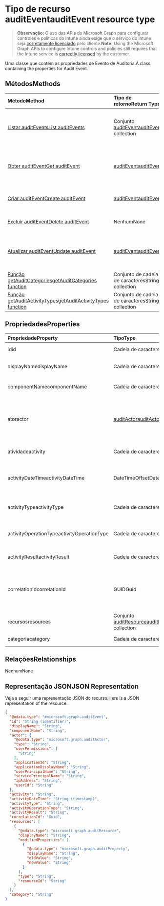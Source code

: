 # <a name="auditevent-resource-type"></a><span data-ttu-id="83c19-101">Tipo de recurso auditEvent</span><span class="sxs-lookup"><span data-stu-id="83c19-101">auditEvent resource type</span></span>

> <span data-ttu-id="83c19-102">**Observação:** O uso das APIs do Microsoft Graph para configurar controles e políticas do Intune ainda exige que o serviço do Intune seja [corretamente licenciado](https://go.microsoft.com/fwlink/?linkid=839381) pelo cliente.</span><span class="sxs-lookup"><span data-stu-id="83c19-102">**Note:** Using the Microsoft Graph APIs to configure Intune controls and policies still requires that the Intune service is [correctly licensed](https://go.microsoft.com/fwlink/?linkid=839381) by the customer.</span></span>

<span data-ttu-id="83c19-103">Uma classe que contém as propriedades de Evento de Auditoria.</span><span class="sxs-lookup"><span data-stu-id="83c19-103">A class containing the properties for Audit Event.</span></span>
## <a name="methods"></a><span data-ttu-id="83c19-104">Métodos</span><span class="sxs-lookup"><span data-stu-id="83c19-104">Methods</span></span>
|<span data-ttu-id="83c19-105">Método</span><span class="sxs-lookup"><span data-stu-id="83c19-105">Method</span></span>|<span data-ttu-id="83c19-106">Tipo de retorno</span><span class="sxs-lookup"><span data-stu-id="83c19-106">Return Type</span></span>|<span data-ttu-id="83c19-107">Descrição</span><span class="sxs-lookup"><span data-stu-id="83c19-107">Description</span></span>|
|:---|:---|:---|
|[<span data-ttu-id="83c19-108">Listar auditEvents</span><span class="sxs-lookup"><span data-stu-id="83c19-108">List auditEvents</span></span>](../api/intune_auditing_auditevent_list.md)|<span data-ttu-id="83c19-109">Conjunto [auditEvent](../resources/intune_auditing_auditevent.md)</span><span class="sxs-lookup"><span data-stu-id="83c19-109">[auditEvent](../resources/intune_auditing_auditevent.md) collection</span></span>|<span data-ttu-id="83c19-110">Listar propriedades e relações de objetos de [auditEvent](../resources/intune_auditing_auditevent.md).</span><span class="sxs-lookup"><span data-stu-id="83c19-110">List properties and relationships of the [auditEvent](../resources/intune_auditing_auditevent.md) objects.</span></span>|
|[<span data-ttu-id="83c19-111">Obter auditEvent</span><span class="sxs-lookup"><span data-stu-id="83c19-111">Get auditEvent</span></span>](../api/intune_auditing_auditevent_get.md)|[<span data-ttu-id="83c19-112">auditEvent</span><span class="sxs-lookup"><span data-stu-id="83c19-112">auditEvent</span></span>](../resources/intune_auditing_auditevent.md)|<span data-ttu-id="83c19-113">Ler propriedades e relações de objetos de[auditEvent](../resources/intune_auditing_auditevent.md).</span><span class="sxs-lookup"><span data-stu-id="83c19-113">Read properties and relationships of the [auditEvent](../resources/intune_auditing_auditevent.md) object.</span></span>|
|[<span data-ttu-id="83c19-114">Criar auditEvent</span><span class="sxs-lookup"><span data-stu-id="83c19-114">Create auditEvent</span></span>](../api/intune_auditing_auditevent_create.md)|[<span data-ttu-id="83c19-115">auditEvent</span><span class="sxs-lookup"><span data-stu-id="83c19-115">auditEvent</span></span>](../resources/intune_auditing_auditevent.md)|<span data-ttu-id="83c19-116">Criar um novo objeto de[auditEvent](../resources/intune_auditing_auditevent.md).</span><span class="sxs-lookup"><span data-stu-id="83c19-116">Create a new [auditEvent](../resources/intune_auditing_auditevent.md) object.</span></span>|
|[<span data-ttu-id="83c19-117">Excluir auditEvent</span><span class="sxs-lookup"><span data-stu-id="83c19-117">Delete auditEvent</span></span>](../api/intune_auditing_auditevent_delete.md)|<span data-ttu-id="83c19-118">Nenhum</span><span class="sxs-lookup"><span data-stu-id="83c19-118">None</span></span>|<span data-ttu-id="83c19-119">Excluir [auditEvent](../resources/intune_auditing_auditevent.md).</span><span class="sxs-lookup"><span data-stu-id="83c19-119">Deletes a [auditEvent](../resources/intune_auditing_auditevent.md).</span></span>|
|[<span data-ttu-id="83c19-120">Atualizar auditEvent</span><span class="sxs-lookup"><span data-stu-id="83c19-120">Update auditEvent</span></span>](../api/intune_auditing_auditevent_update.md)|[<span data-ttu-id="83c19-121">auditEvent</span><span class="sxs-lookup"><span data-stu-id="83c19-121">auditEvent</span></span>](../resources/intune_auditing_auditevent.md)|<span data-ttu-id="83c19-122">Atualizar as propriedades do objeto de [auditEvent](../resources/intune_auditing_auditevent.md).</span><span class="sxs-lookup"><span data-stu-id="83c19-122">Update the properties of a [auditEvent](../resources/intune_auditing_auditevent.md) object.</span></span>|
|[<span data-ttu-id="83c19-123">Função getAuditCategories</span><span class="sxs-lookup"><span data-stu-id="83c19-123">getAuditCategories function</span></span>](../api/intune_auditing_auditevent_getauditcategories.md)|<span data-ttu-id="83c19-124">Conjunto de cadeia de caracteres</span><span class="sxs-lookup"><span data-stu-id="83c19-124">String collection</span></span>|<span data-ttu-id="83c19-125">Ainda não documentado</span><span class="sxs-lookup"><span data-stu-id="83c19-125">Not yet documented</span></span>|
|[<span data-ttu-id="83c19-126">Função getAuditActivityTypes</span><span class="sxs-lookup"><span data-stu-id="83c19-126">getAuditActivityTypes function</span></span>](../api/intune_auditing_auditevent_getauditactivitytypes.md)|<span data-ttu-id="83c19-127">Conjunto de cadeia de caracteres</span><span class="sxs-lookup"><span data-stu-id="83c19-127">String collection</span></span>|<span data-ttu-id="83c19-128">Ainda não documentado</span><span class="sxs-lookup"><span data-stu-id="83c19-128">Not yet documented</span></span>|

## <a name="properties"></a><span data-ttu-id="83c19-129">Propriedades</span><span class="sxs-lookup"><span data-stu-id="83c19-129">Properties</span></span>
|<span data-ttu-id="83c19-130">Propriedade</span><span class="sxs-lookup"><span data-stu-id="83c19-130">Property</span></span>|<span data-ttu-id="83c19-131">Tipo</span><span class="sxs-lookup"><span data-stu-id="83c19-131">Type</span></span>|<span data-ttu-id="83c19-132">Descrição</span><span class="sxs-lookup"><span data-stu-id="83c19-132">Description</span></span>|
|:---|:---|:---|
|<span data-ttu-id="83c19-133">id</span><span class="sxs-lookup"><span data-stu-id="83c19-133">id</span></span>|<span data-ttu-id="83c19-134">Cadeia de caracteres</span><span class="sxs-lookup"><span data-stu-id="83c19-134">String</span></span>|<span data-ttu-id="83c19-135">Chave da entidade.</span><span class="sxs-lookup"><span data-stu-id="83c19-135">Key of the entity.</span></span>|
|<span data-ttu-id="83c19-136">displayName</span><span class="sxs-lookup"><span data-stu-id="83c19-136">displayName</span></span>|<span data-ttu-id="83c19-137">Cadeia de caracteres</span><span class="sxs-lookup"><span data-stu-id="83c19-137">String</span></span>|<span data-ttu-id="83c19-138">Nome de exibição do evento.</span><span class="sxs-lookup"><span data-stu-id="83c19-138">Event display name.</span></span>|
|<span data-ttu-id="83c19-139">componentName</span><span class="sxs-lookup"><span data-stu-id="83c19-139">componentName</span></span>|<span data-ttu-id="83c19-140">Cadeia de caracteres</span><span class="sxs-lookup"><span data-stu-id="83c19-140">String</span></span>|<span data-ttu-id="83c19-141">Nome do componente.</span><span class="sxs-lookup"><span data-stu-id="83c19-141">Component name.</span></span>|
|<span data-ttu-id="83c19-142">ator</span><span class="sxs-lookup"><span data-stu-id="83c19-142">actor</span></span>|[<span data-ttu-id="83c19-143">auditActor</span><span class="sxs-lookup"><span data-stu-id="83c19-143">auditActor</span></span>](../resources/intune_auditing_auditactor.md)|<span data-ttu-id="83c19-144">Usuários e aplicativos do AAD associados com o evento de auditoria.</span><span class="sxs-lookup"><span data-stu-id="83c19-144">AAD user and application that are associated with the audit event.</span></span>|
|<span data-ttu-id="83c19-145">atividade</span><span class="sxs-lookup"><span data-stu-id="83c19-145">activity</span></span>|<span data-ttu-id="83c19-146">Cadeia de caracteres</span><span class="sxs-lookup"><span data-stu-id="83c19-146">String</span></span>|<span data-ttu-id="83c19-147">Nome amigável da atividade.</span><span class="sxs-lookup"><span data-stu-id="83c19-147">Friendly name of the activity.</span></span>|
|<span data-ttu-id="83c19-148">activityDateTime</span><span class="sxs-lookup"><span data-stu-id="83c19-148">activityDateTime</span></span>|<span data-ttu-id="83c19-149">DateTimeOffset</span><span class="sxs-lookup"><span data-stu-id="83c19-149">DateTimeOffset</span></span>|<span data-ttu-id="83c19-150">A hora e data em UTC em que a atividade foi executada.</span><span class="sxs-lookup"><span data-stu-id="83c19-150">The date time in UTC when the activity was performed.</span></span>|
|<span data-ttu-id="83c19-151">activityType</span><span class="sxs-lookup"><span data-stu-id="83c19-151">activityType</span></span>|<span data-ttu-id="83c19-152">Cadeia de caracteres</span><span class="sxs-lookup"><span data-stu-id="83c19-152">String</span></span>|<span data-ttu-id="83c19-153">O tipo de atividade que foi executada.</span><span class="sxs-lookup"><span data-stu-id="83c19-153">The type of activity that was being performed.</span></span>|
|<span data-ttu-id="83c19-154">activityOperationType</span><span class="sxs-lookup"><span data-stu-id="83c19-154">activityOperationType</span></span>|<span data-ttu-id="83c19-155">Cadeia de caracteres</span><span class="sxs-lookup"><span data-stu-id="83c19-155">String</span></span>|<span data-ttu-id="83c19-156">O tipo de operação HTTP da atividade.</span><span class="sxs-lookup"><span data-stu-id="83c19-156">The HTTP operation type of the activity.</span></span>|
|<span data-ttu-id="83c19-157">activityResult</span><span class="sxs-lookup"><span data-stu-id="83c19-157">activityResult</span></span>|<span data-ttu-id="83c19-158">Cadeia de caracteres</span><span class="sxs-lookup"><span data-stu-id="83c19-158">String</span></span>|<span data-ttu-id="83c19-159">O resultado da atividade.</span><span class="sxs-lookup"><span data-stu-id="83c19-159">The result of the activity.</span></span>|
|<span data-ttu-id="83c19-160">correlationId</span><span class="sxs-lookup"><span data-stu-id="83c19-160">correlationId</span></span>|<span data-ttu-id="83c19-161">GUID</span><span class="sxs-lookup"><span data-stu-id="83c19-161">Guid</span></span>|<span data-ttu-id="83c19-162">A ID da solicitação de cliente usada para correlacionar a atividade dentro do sistema.</span><span class="sxs-lookup"><span data-stu-id="83c19-162">The client request Id that is used to correlate activity within the system.</span></span>|
|<span data-ttu-id="83c19-163">recursos</span><span class="sxs-lookup"><span data-stu-id="83c19-163">resources</span></span>|<span data-ttu-id="83c19-164">Conjunto [auditResource](../resources/intune_auditing_auditresource.md)</span><span class="sxs-lookup"><span data-stu-id="83c19-164">[auditResource](../resources/intune_auditing_auditresource.md) collection</span></span>|<span data-ttu-id="83c19-165">Recursos em modificação.</span><span class="sxs-lookup"><span data-stu-id="83c19-165">Resources being modified.</span></span>|
|<span data-ttu-id="83c19-166">categoria</span><span class="sxs-lookup"><span data-stu-id="83c19-166">category</span></span>|<span data-ttu-id="83c19-167">Cadeia de caracteres</span><span class="sxs-lookup"><span data-stu-id="83c19-167">String</span></span>|<span data-ttu-id="83c19-168">Categoria de auditoria.</span><span class="sxs-lookup"><span data-stu-id="83c19-168">Audit category.</span></span>|

## <a name="relationships"></a><span data-ttu-id="83c19-169">Relações</span><span class="sxs-lookup"><span data-stu-id="83c19-169">Relationships</span></span>
<span data-ttu-id="83c19-170">Nenhum</span><span class="sxs-lookup"><span data-stu-id="83c19-170">None</span></span>
## <a name="json-representation"></a><span data-ttu-id="83c19-171">Representação JSON</span><span class="sxs-lookup"><span data-stu-id="83c19-171">JSON Representation</span></span>
<span data-ttu-id="83c19-172">Veja a seguir uma representação JSON do recurso.</span><span class="sxs-lookup"><span data-stu-id="83c19-172">Here is a JSON representation of the resource.</span></span>
<!-- {
  "blockType": "resource",
  "keyProperty": "id",
  "@odata.type": "microsoft.graph.auditEvent"
}
-->
``` json
{
  "@odata.type": "#microsoft.graph.auditEvent",
  "id": "String (identifier)",
  "displayName": "String",
  "componentName": "String",
  "actor": {
    "@odata.type": "microsoft.graph.auditActor",
    "type": "String",
    "userPermissions": [
      "String"
    ],
    "applicationId": "String",
    "applicationDisplayName": "String",
    "userPrincipalName": "String",
    "servicePrincipalName": "String",
    "ipAddress": "String",
    "userId": "String"
  },
  "activity": "String",
  "activityDateTime": "String (timestamp)",
  "activityType": "String",
  "activityOperationType": "String",
  "activityResult": "String",
  "correlationId": "Guid",
  "resources": [
    {
      "@odata.type": "microsoft.graph.auditResource",
      "displayName": "String",
      "modifiedProperties": [
        {
          "@odata.type": "microsoft.graph.auditProperty",
          "displayName": "String",
          "oldValue": "String",
          "newValue": "String"
        }
      ],
      "type": "String",
      "resourceId": "String"
    }
  ],
  "category": "String"
}
```



